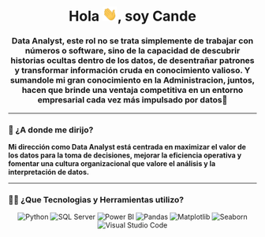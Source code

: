 <h1 align="center">Hola <img src="https://raw.githubusercontent.com/ABSphreak/ABSphreak/master/gifs/Hi.gif" width="30px">, soy Cande</h1>
<h3 align="center">
Data Analyst, este rol no se trata simplemente de trabajar con números o software, sino de la capacidad de descubrir historias ocultas dentro de los datos, de desentrañar patrones y transformar información cruda en conocimiento valioso. Y  sumandole mi gran conocimiento en la Administracion, juntos, hacen que brinde una ventaja competitiva en un entorno empresarial cada vez más impulsado por datos🚀

---

### 📍 ¿A donde me dirijo?
 **Mi dirección como Data Analyst está centrada en maximizar el valor de los datos para la toma de decisiones, mejorar la eficiencia operativa y fomentar una cultura organizacional que valore el análisis y la interpretación de datos.**

 ---
### 👩‍💻 ¿Que Tecnologias y Herramientas utilizo?
<p align="center">
  <img src="https://img.shields.io/badge/Python-%2314354C.svg?style=for-the-badge&logo=python&logoColor=white" alt="Python" />
  <img src="https://img.shields.io/badge/SQL%20Server-%23CC2927.svg?style=for-the-badge&logo=microsoft-sql-server&logoColor=white" alt="SQL Server" />
<img src="https://img.shields.io/badge/Power%20BI-%23F2C94C.svg?style=for-the-badge&logo=powerbi&logoColor=black"alt="Power BI" />
  <img src="https://img.shields.io/badge/Pandas-%23150458.svg?style=for-the-badge&logo=pandas&logoColor=white" alt="Pandas" />
  <img src="https://img.shields.io/badge/Matplotlib-%230079B5.svg?style=for-the-badge&logo=matplotlib&logoColor=white" alt="Matplotlib" />
  <img src="https://img.shields.io/badge/Seaborn-%230395A6.svg?style=for-the-badge&logo=seaborn&logoColor=white" alt="Seaborn" />
  <img src="https://img.shields.io/badge/Visual%20Studio%20Code-%23007ACC.svg?style=for-the-badge&logo=visual-studio-code&logoColor=white" alt="Visual Studio Code" />
  <img src="https://img.shields.io/badge/Jupyter-%23F37626.svg?style=for-the-badge&logo=jupyter&logoColor=white" alt="Jupyter 
</p>
